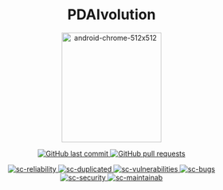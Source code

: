 <h1 align="center" color="blue">PDAIvolution</h1>
<p align="center">
  <img src="https://github.com/JornezMM/PDAIvolution/assets/116637449/9305d2e5-e800-4de4-90cf-5cef9ea6c017" alt="android-chrome-512x512" height="220" width="200">
</p>
<p align="center">
    <a href="https://github.com/JornezMM/PDAIvolution/commits/main">
    <img src="https://img.shields.io/github/last-commit/JornezMM/PDAIvolution.svg?style=flat-square&logo=github&logoColor=white"
         alt="GitHub last commit">
    </a>
    <a href="https://github.com/JornezMM/PDAIvolution/pulls">
    <img src="https://img.shields.io/github/issues-pr-raw/JornezMM/PDAIvolution.svg?style=flat-square&logo=github&logoColor=white"
         alt="GitHub pull requests">
    </a> 
</p>
<p align="center">
<a href = "https://sonarcloud.io/summary/new_code?id=JornezMM_tfg">
<img src="https://sonarcloud.io/api/project_badges/measure?project=JornezMM_tfg&metric=reliability_rating" alt="sc-reliability">
</a>
<a href = "https://sonarcloud.io/summary/new_code?id=JornezMM_tfg">
<img src="https://sonarcloud.io/api/project_badges/measure?project=JornezMM_tfg&metric=duplicated_lines_density" alt="sc-duplicated">
</a>
<a href = "https://sonarcloud.io/summary/new_code?id=JornezMM_tfg">
<img src="https://sonarcloud.io/api/project_badges/measure?project=JornezMM_tfg&metric=vulnerabilities" alt="sc-vulnerabilities">
</a>
<a href = "https://sonarcloud.io/summary/new_code?id=JornezMM_tfg">
<img src="https://sonarcloud.io/api/project_badges/measure?project=JornezMM_tfg&metric=bugs" alt="sc-bugs">
</a>
<a href = "https://sonarcloud.io/summary/new_code?id=JornezMM_tfg">

<img src="https://sonarcloud.io/api/project_badges/measure?project=JornezMM_tfg&metric=security_rating" alt="sc-security">
</a>
<a href = "https://sonarcloud.io/summary/new_code?id=JornezMM_tfg">
<img src="https://sonarcloud.io/api/project_badges/measure?project=JornezMM_tfg&metric=sqale_rating" alt="sc-maintainab">

</p>

